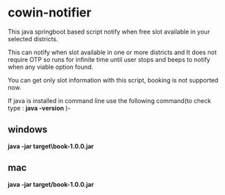 # cowin-notifier
This java springboot based script notify when free slot available in your selected districts. 

This can notify when slot available in one or more districts and It does not require OTP so runs for infinite time until user stops and beeps to notify when any viable option found.

You can get only slot information with this script, booking is not supported now.


If java is installed in command line use the following command(to check type : **java -version** )-

**windows**
-----
**java -jar  target\book-1.0.0.jar**

**mac**
-----
**java -jar  target/book-1.0.0.jar**

